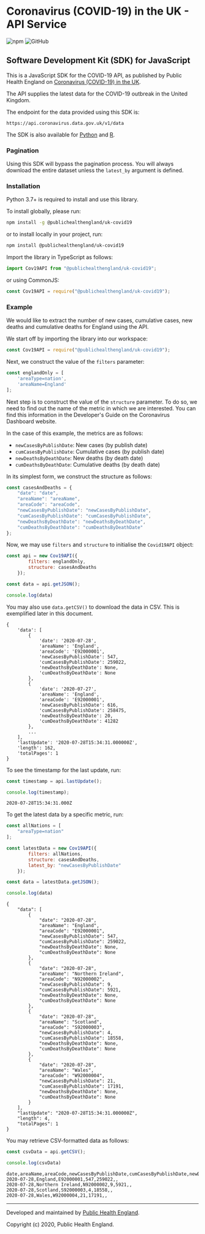 # Coronavirus (COVID-19) in the UK - API Service

![npm](https://img.shields.io/npm/v/@publichealthengland/uk-covid19)
![GitHub](https://img.shields.io/github/license/publichealthengland/coronavirus-dashboard-api-javascript-sdk)

## Software Development Kit (SDK) for JavaScript

This is a JavaScript SDK for the COVID-19 API, as published by Public Health England
on [Coronavirus (COVID-19) in the UK](http://coronavirus.data.gov.uk/).

The API supplies the latest data for the COVID-19 outbreak in the United Kingdom. 

The endpoint for the data provided using this SDK is:

    https://api.coronavirus.data.gov.uk/v1/data

The SDK is also available for [Python](https://github.com/publichealthengland/coronavirus-dashboard-api-python-sdk) 
and [R](https://github.com/publichealthengland/coronavirus-dashboard-api-R-sdk).


### Pagination

Using this SDK will bypass the pagination process. You will always download the entire
dataset unless the `latest_by` argument is defined.



### Installation


Python 3.7+ is required to install and use this library.

To install globally, please run:

```bash
npm install -g @publichealthengland/uk-covid19
```

or to install locally in your project, run:

```bash
npm install @publichealthengland/uk-covid19
```

Import the library in TypeScript as follows:

```typescript
import Cov19API from "@publichealthengland/uk-covid19";
```

or using CommonJS:

```javascript
const Cov19API = require("@publichealthengland/uk-covid19");
```


### Example

We would like to extract the number of new cases, cumulative cases, new deaths and
cumulative deaths for England using the API.

We start off by importing the library into our workspace:

```javascript
const Cov19API = require("@publichealthengland/uk-covid19");
```

Next, we construct the value of the `filters` parameter:

```javascript
const englandOnly = [
    'areaType=nation',
    'areaName=England'
];
```

Next step is to construct the value of the `structure` parameter. To do so, we need to
find out the name of the metric in which we are interested. You can find this information
in the Developer's Guide on the Coronavirus Dashboard website.

In the case of this example, the metrics are as follows:

- `newCasesByPublishDate`: New cases (by publish date)
- `cumCasesByPublishDate`: Cumulative cases (by publish date)
- `newDeathsByDeathDate`: New deaths (by death date)
- `cumDeathsByDeathDate`: Cumulative deaths (by death date)

In its simplest form, we construct the structure as follows:

```javascript
const casesAndDeaths = {
    "date": "date",
    "areaName": "areaName",
    "areaCode": "areaCode",
    "newCasesByPublishDate": "newCasesByPublishDate",
    "cumCasesByPublishDate": "cumCasesByPublishDate",
    "newDeathsByDeathDate": "newDeathsByDeathDate",
    "cumDeathsByDeathDate": "cumDeathsByDeathDate"
};
```

Now, we may use `filters` and `structure` to initialise the `Covid19API` object:

```javascript
const api = new Cov19API({
        filters: englandOnly,
        structure: casesAndDeaths
    });

const data = api.getJSON(); 

console.log(data)
```

You may also use `data.getCSV()` to download the data in CSV. This is exemplified later 
in this document.

```
{
    'data': [
        {
            'date': '2020-07-28',
            'areaName': 'England',
            'areaCode': 'E92000001',
            'newCasesByPublishDate': 547,
            'cumCasesByPublishDate': 259022,
            'newDeathsByDeathDate': None,
            'cumDeathsByDeathDate': None
        },
        {
            'date': '2020-07-27',
            'areaName': 'England',
            'areaCode': 'E92000001',
            'newCasesByPublishDate': 616,
            'cumCasesByPublishDate': 258475,
            'newDeathsByDeathDate': 20,
            'cumDeathsByDeathDate': 41282
        },
        ...
    ],
    'lastUpdate': '2020-07-28T15:34:31.000000Z',
    'length': 162,
    'totalPages': 1
}
```

To see the timestamp for the last update, run:

```javascript
const timestamp = api.lastUpdate();

console.log(timestamp);
```

```
2020-07-28T15:34:31.000Z
```

To get the latest data by a specific metric, run:

```javascript
const allNations = [
    "areaType=nation"
];

const latestData = new Cov19API({
        filters: allNations,
        structure: casesAndDeaths,
        latest_by: "newCasesByPublishDate"
    });

const data = latestData.getJSON();

console.log(data)
```

```
{
    "data": [
        {
            "date": "2020-07-28",
            "areaName": "England",
            "areaCode": "E92000001",
            "newCasesByPublishDate": 547,
            "cumCasesByPublishDate": 259022,
            "newDeathsByDeathDate": None,
            "cumDeathsByDeathDate": None
        },
        {
            "date": "2020-07-28",
            "areaName": "Northern Ireland",
            "areaCode": "N92000002",
            "newCasesByPublishDate": 9,
            "cumCasesByPublishDate": 5921,
            "newDeathsByDeathDate": None,
            "cumDeathsByDeathDate": None
        },
        {
            "date": "2020-07-28",
            "areaName": "Scotland",
            "areaCode": "S92000003",
            "newCasesByPublishDate": 4,
            "cumCasesByPublishDate": 18558,
            "newDeathsByDeathDate": None,
            "cumDeathsByDeathDate": None
        },
        {
            "date": "2020-07-28",
            "areaName": "Wales",
            "areaCode": "W92000004",
            "newCasesByPublishDate": 21,
            "cumCasesByPublishDate": 17191,
            "newDeathsByDeathDate": None,
            "cumDeathsByDeathDate": None
        }
    ],
    "lastUpdate": "2020-07-28T15:34:31.000000Z",
    "length": 4,
    "totalPages": 1
}
```


You may retrieve CSV-formatted data as follows:

```javascript
const csvData = api.getCSV();

console.log(csvData)
```

```
date,areaName,areaCode,newCasesByPublishDate,cumCasesByPublishDate,newDeathsByDeathDate,cumDeathsByDeathDate
2020-07-28,England,E92000001,547,259022,,
2020-07-28,Northern Ireland,N92000002,9,5921,,
2020-07-28,Scotland,S92000003,4,18558,,
2020-07-28,Wales,W92000004,21,17191,,
```

-----------

Developed and maintained by [Public Health England](https://www.gov.uk/government/organisations/public-health-england).

Copyright (c) 2020, Public Health England.
